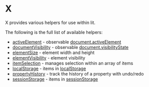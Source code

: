 # X

X provides various helpers for use within lit.

The following is the full list of available helpers:

- [activeElement](./activeElement.md) - observable [document.activeElement](https://developer.mozilla.org/en-US/docs/Web/API/Document/activeElement)
- [documentVisibility](./documentVisibility.md) - observable [document.visibilityState](https://developer.mozilla.org/en-US/docs/Web/API/Document/visibilityState)
- [elementSize](./elementSize.md) - element width and height
- [elementVisibility](./elementVisibility.md) - element visibility
- [itemSelection](./itemSelection.md) - manages selection within an array of items
- [localStorage](./localStorage.md) - items in [localStorage](https://developer.mozilla.org/en-US/docs/Web/API/Window/localStorage)
- [propertyHistory](./propertyHistory.md) - track the history of a property with undo/redo
- [sessionStorage](./sessionStorage.md) - items in [sessionStorage](https://developer.mozilla.org/en-US/docs/Web/API/Window/sessionStorage)
